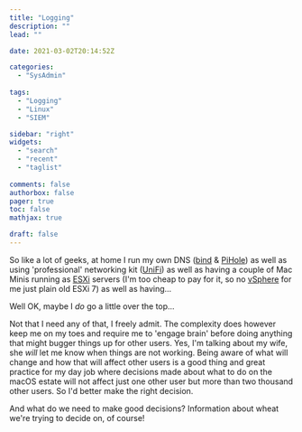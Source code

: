 ```yaml
---
title: "Logging"
description: ""
lead: ""

date: 2021-03-02T20:14:52Z

categories:
  - "SysAdmin"
  
tags:
  - "Logging"
  - "Linux"
  - "SIEM"

sidebar: "right"
widgets:
  - "search"
  - "recent"
  - "taglist"
  
comments: false
authorbox: false
pager: true
toc: false
mathjax: true

draft: false
---
```


So like a lot of geeks, at home I run my own DNS ([bind] & [PiHole]) as well as using 'professional' networking kit ([UniFi]) as well as having a couple of Mac Minis running as [ESXi] servers (I'm too cheap to pay for it, so no [vSphere] for me just plain old ESXi 7) as well as having...

Well OK, maybe I *do* go a little over the top...

Not that I need any of that, I freely admit. The complexity does however keep me on my toes and require me to 'engage brain' before doing anything that might bugger things up for other users. Yes, I'm talking about my wife, she *will* let me know when things are not working. Being aware of what will change and how that will affect other users is a good thing and great practice for my day job where decisions made about what to do on the macOS estate will not affect just one other user but more than two thousand other users. So I'd better make the right decision.

And what do we need to make good decisions? Information about wheat we're trying to decide on, of course!


 
[//]: # (Reference links below here)
[bind]: <https://www.isc.org/bind/>
[PiHole]: <https://pi-hole.net/>
[UniFi]: <https://www.ui.com/>
[ESXi]: <https://www.vmware.com/products/esxi-and-esx.html>
[vSphere]: <https://www.vmware.com/uk/products/vsphere.html>